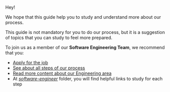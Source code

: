 Hey!

We hope that this guide help you to study and understand more about our process.

This guide is not mandatory for you to do our process, but it is a suggestion of topics that you can study to feel more prepared.

To join us as a member of our **Software Engineering Team**, we recommend that you:
- [Apply for the job](https://jobs.lever.co/loft?department=Loft%20-%20Tech&%20Product=&team=Software%20Engineering)
- [See about all steps of our process](https://medium.com/loftbr/joining-loft-as-a-software-engineer-698f90a8e120)
- [Read more content about our Engineering area](https://medium.com/loftbr/engineering/home)
- At [*software-engineer*](https://github.com/loft-br/study-guide-hiring-process/tree/master/software-engineer/en_US) folder, you will find helpful links to study for each step
